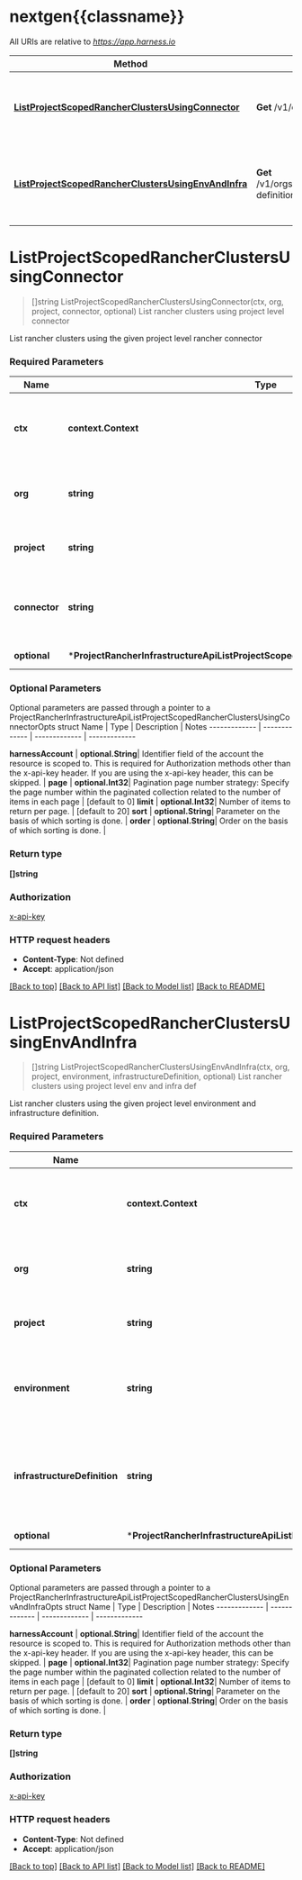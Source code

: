 # nextgen{{classname}}

All URIs are relative to *https://app.harness.io*

Method | HTTP request | Description
------------- | ------------- | -------------
[**ListProjectScopedRancherClustersUsingConnector**](ProjectRancherInfrastructureApi.md#ListProjectScopedRancherClustersUsingConnector) | **Get** /v1/orgs/{org}/projects/{project}/rancher/connectors/{connector}/clusters | List rancher clusters using project level connector
[**ListProjectScopedRancherClustersUsingEnvAndInfra**](ProjectRancherInfrastructureApi.md#ListProjectScopedRancherClustersUsingEnvAndInfra) | **Get** /v1/orgs/{org}/projects/{project}/rancher/environments/{environment}/infrastructure-definitions/{infrastructure-definition}/clusters | List rancher clusters using project level env and infra def

# **ListProjectScopedRancherClustersUsingConnector**
> []string ListProjectScopedRancherClustersUsingConnector(ctx, org, project, connector, optional)
List rancher clusters using project level connector

List rancher clusters using the given project level rancher connector

### Required Parameters

Name | Type | Description  | Notes
------------- | ------------- | ------------- | -------------
 **ctx** | **context.Context** | context for authentication, logging, cancellation, deadlines, tracing, etc.
  **org** | **string**| Identifier field of the organization the resource is scoped to | 
  **project** | **string**| Identifier field of the project the resource is scoped to | 
  **connector** | **string**| Identifier field of the scoped connector entity to be used for this operation. | 
 **optional** | ***ProjectRancherInfrastructureApiListProjectScopedRancherClustersUsingConnectorOpts** | optional parameters | nil if no parameters

### Optional Parameters
Optional parameters are passed through a pointer to a ProjectRancherInfrastructureApiListProjectScopedRancherClustersUsingConnectorOpts struct
Name | Type | Description  | Notes
------------- | ------------- | ------------- | -------------



 **harnessAccount** | **optional.String**| Identifier field of the account the resource is scoped to. This is required for Authorization methods other than the x-api-key header. If you are using the x-api-key header, this can be skipped. | 
 **page** | **optional.Int32**| Pagination page number strategy: Specify the page number within the paginated collection related to the number of items in each page  | [default to 0]
 **limit** | **optional.Int32**| Number of items to return per page. | [default to 20]
 **sort** | **optional.String**| Parameter on the basis of which sorting is done. | 
 **order** | **optional.String**| Order on the basis of which sorting is done. | 

### Return type

**[]string**

### Authorization

[x-api-key](../README.md#x-api-key)

### HTTP request headers

 - **Content-Type**: Not defined
 - **Accept**: application/json

[[Back to top]](#) [[Back to API list]](../README.md#documentation-for-api-endpoints) [[Back to Model list]](../README.md#documentation-for-models) [[Back to README]](../README.md)

# **ListProjectScopedRancherClustersUsingEnvAndInfra**
> []string ListProjectScopedRancherClustersUsingEnvAndInfra(ctx, org, project, environment, infrastructureDefinition, optional)
List rancher clusters using project level env and infra def

List rancher clusters using the given project level environment and infrastructure definition.

### Required Parameters

Name | Type | Description  | Notes
------------- | ------------- | ------------- | -------------
 **ctx** | **context.Context** | context for authentication, logging, cancellation, deadlines, tracing, etc.
  **org** | **string**| Identifier field of the organization the resource is scoped to | 
  **project** | **string**| Identifier field of the project the resource is scoped to | 
  **environment** | **string**| Identifier field of the scoped environment entity to be used for the selected operation. | 
  **infrastructureDefinition** | **string**| Identifier field of the scoped infrastructure definition entity to be used in the selected operation. | 
 **optional** | ***ProjectRancherInfrastructureApiListProjectScopedRancherClustersUsingEnvAndInfraOpts** | optional parameters | nil if no parameters

### Optional Parameters
Optional parameters are passed through a pointer to a ProjectRancherInfrastructureApiListProjectScopedRancherClustersUsingEnvAndInfraOpts struct
Name | Type | Description  | Notes
------------- | ------------- | ------------- | -------------




 **harnessAccount** | **optional.String**| Identifier field of the account the resource is scoped to. This is required for Authorization methods other than the x-api-key header. If you are using the x-api-key header, this can be skipped. | 
 **page** | **optional.Int32**| Pagination page number strategy: Specify the page number within the paginated collection related to the number of items in each page  | [default to 0]
 **limit** | **optional.Int32**| Number of items to return per page. | [default to 20]
 **sort** | **optional.String**| Parameter on the basis of which sorting is done. | 
 **order** | **optional.String**| Order on the basis of which sorting is done. | 

### Return type

**[]string**

### Authorization

[x-api-key](../README.md#x-api-key)

### HTTP request headers

 - **Content-Type**: Not defined
 - **Accept**: application/json

[[Back to top]](#) [[Back to API list]](../README.md#documentation-for-api-endpoints) [[Back to Model list]](../README.md#documentation-for-models) [[Back to README]](../README.md)

